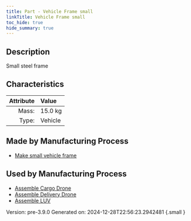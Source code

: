 ```yaml
---
title: Part - Vehicle Frame small
linkTitle: Vehicle Frame small
toc_hide: true
hide_summary: true
---
```


## Description
Small steel frame

## Characteristics

| Attribute      | Value |
|--------:|:------|
|Mass:|15.0 kg|
|Type:|Vehicle|

## Made by Manufacturing Process

- [Make small vehicle frame](/docs/definitions/process/make-small-vehicle-frame)

## Used by Manufacturing Process

- [Assemble Cargo Drone](/docs/definitions/process/assemble-cargo-drone)
- [Assemble Delivery Drone](/docs/definitions/process/assemble-delivery-drone)
- [Assemble LUV](/docs/definitions/process/assemble-luv)


Version: pre-3.9.0 Generated on: 2024-12-28T22:56:23.2942481
{.small }

